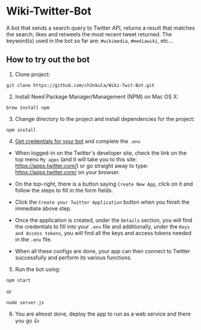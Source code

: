 # Wiki-Twitter-Bot
A bot that sends a search query to Twitter API, returns a result that matches the search; likes and retweets the most recent tweet returned. The keyword(s) used in the bot so far are: `#wikimedia`, `#mediawiki`, etc...


## How to try out the bot

1. Clone project:
  ```shell
  git clone https://github.com/ch3nkula/Wiki-Twit-Bot.git
  ```

2. Install Need Package Manager/Management (NPM) on Mac OS X:
  ```shell
  brew install npm
  ```

3. Change directory to the project and install dependencies for the project:

  ```shell
  npm install
  ```

4. [Get credentials for your bot](https://dev.twitter.com/) and complete the `.env`

* When logged-in on the Twitter's developer site, check the link on the top menu `My apps` (and it will take you to this site: https://apps.twitter.com/) or go straight away to type: https://apps.twitter.com/ on your browser.

* On the top-right, there is a button saying `Create New App`, click on it and follow the steps to fill in the form fields.

* Click the `Create your Twitter Application` button when you finish the immediate above step.

* Once the application is created, under the `Details` section, you will find the credentials to fill into your `.env` file and additionally, under the `Keys and Access tokens`, you will find all the keys and access tokens needed in the `.env` file.

* When all these configs are done, your app can then connect to Twitter successfully and perform its various functions.

5. Run the bot using:

  ```shell
  npm start
  ```
  or 
  ```shell
  node server.js
  ```

6. You are almost done, deploy the app to run as a web service and there you go :+1:
